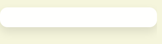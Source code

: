 <!doctype html>
<html lang="pt-br">
<head>
  <meta charset="utf-8" />
  <meta name="viewport" content="width=device-width, initial-scale=1.0" />
  <title>IA para Todos!</title>

  <link rel="stylesheet" href="https://cdnjs.cloudflare.com/ajax/libs/font-awesome/6.5.0/css/all.min.css" />
  <link rel="preconnect" href="https://fonts.googleapis.com" />
  <link rel="preconnect" href="https://fonts.gstatic.com" crossorigin />
  <link href="https://fonts.googleapis.com/css2?family=poppins:wght@400;600;700&display=swap" rel="stylesheet" />
  <script src="https://cdn.tailwindcss.com"></script>

  <style>
    /* Estilos CSS (sem alterações) */
    html, body {
      min-height: 100vh; margin: 0; padding: 0;
      background-color: #f5f5dc; font-family: 'poppins', sans-serif; overflow-x: hidden;
    }
    .background-svg {
      position: fixed; top: 0; left: 0; width: 100%; height: 100%; z-index: 0;
    }
    .background-svg circle {
      cursor: pointer; transition: fill 0.5s ease;
    }
    .container {
      position: relative; z-index: 10; max-width: 600px; margin: 4rem auto 2rem;
      padding: 2rem 1.5rem; background: rgba(255,255,255,0.95); border-radius: 1.5rem;
      box-shadow: 0 15px 30px rgba(0,0,0,0.1); text-align: center; transition: .3s ease;
    }
    .container:hover {
      transform: translatey(-3px) scale(1.01); box-shadow: 0 20px 40px rgba(0,0,0,0.2);
    }
    h1 {
      color: #1e3a8a; font-size: 2.2rem; font-weight: 700; margin-bottom: .5rem;
    }
    p { color: #555; font-size: 1rem; margin-bottom: .5rem; }
    .footer { color: #777; font-size: .875rem; }
    .cta-button {
      display: inline-block; background-image: linear-gradient(45deg,#1e3a8a,#15803d);
      color: #fff; text-decoration: none; border-radius: 9999px; font-weight: 700;
      font-size: 1.2rem; box-shadow: 0 5px 15px rgba(0,0,0,0.15); transition: .3s ease;
    }
    .cta-button:hover {
      background-image: linear-gradient(45deg,#172e71,#116930); box-shadow: 0 8px 20px rgba(0,0,0,0.2);
    }
    .contact-button { transition: all 0.3s ease-in-out; }
    .contact-button:hover { transform: translatey(-2px); box-shadow: 0 10px 20px rgba(0, 0, 0, 0.2); }
    .logo-container {
      display: flex; align-items: center; justify-content: center; gap: 1rem; margin-bottom: 1.5rem;
    }
    .logo { max-width: 150px; height: auto; }
    .gradient-title {
      font-size: 1.5rem; font-weight: 700; background: linear-gradient(90deg,#1e3a8a,#15803d,#facc15,#ef4444);
      -webkit-background-clip: text; -webkit-text-fill-color: transparent;
      text-shadow: 0 0 4px rgba(255,255,255,0.8); white-space: nowrap;
    }
    .pulse-icon { animation: pulsemove 3s ease-in-out infinite; }
    @keyframes pulsemove {
      0%   { transform: scale(1);   opacity: .9; }
      50%  { transform: scale(1.1); opacity: 1;  }
      100% { transform: scale(1);   opacity: .9; }
    }
    @media (min-width: 640px) { h1 { font-size: 3rem; } p  { font-size: 1.125rem; } }
    @media (max-width: 640px) { .gradient-title { font-size: 1rem; } .logo { max-width: 120px; } }
  </style>
</head>

<body>
  <svg class="background-svg" viewbox="0 0 1440 800" preserveAspectRatio="xMidYMid slice" xmlns="http://www.w3.org/2000/svg">
    <circle cx="280" cy="280" r="280" fill="#1e3a8a" />
    <circle cx="1160" cy="280" r="280" fill="#ef4444" />
    <circle cx="280" cy="520" r="280" fill="#facc15" />
    <circle cx="1160" cy="520" r="280" fill="#15803d" />
  </svg>
  
  <div class="container">
     </div>

 <script>
  document.addEventListener('DOMContentLoaded', () => {
    const svg = document.querySelector('svg.background-svg');
    const circles = Array.from(svg.querySelectorAll('circle'));

    const colorAndSoundData = [
      { color: '#1e3a8a', sound: new Audio('sounds/fa-note-sound.mp3') },
      { color: '#ef4444', sound: new Audio('sounds/note-c-is-stretched.mp3') },
      { color: '#facc15', sound: new Audio('sounds/note-d-is-stretched.mp3') },
      { color: '#15803d', sound: new Audio('sounds/sol-extended.mp3') }
    ];

    function shuffle(array) {
      const shuffledArray = [...array];
      for (let i = shuffledArray.length - 1; i > 0; i--) {
        const j = Math.floor(Math.random() * (i + 1));
        [shuffledArray[i], shuffledArray[j]] = [shuffledArray[j], shuffledArray[i]];
      }
      return shuffledArray;
    }

    function handleInteraction(event) {
      const clickedCircleElement = event.target;

      const currentColor = clickedCircleElement.getAttribute('fill');
      const currentSoundData = colorAndSoundData.find(data => data.color === currentColor);
      if (currentSoundData) {
        currentSoundData.sound.currentTime = 0;
        currentSoundData.sound.play().catch(e => console.error("Erro ao tocar áudio:", e));
      }

      const newColorOrder = shuffle(colorAndSoundData);
      circles.forEach((circle, index) => {
        circle.setAttribute('fill', newColorOrder[index].color);
      });
    }

    const viewbox = svg.viewBox.baseVal;
    const initialRadii = [280, 280, 280, 280];
    let data = [];

    // Lógica para calcular a área visível do SVG
    let visibleBounds;
    const point = svg.createSVGPoint();

    function updateVisibleBounds() {
      const ctm = svg.getScreenCTM().inverse();

      point.x = 0;
      point.y = 0;
      const topLeft = point.matrixTransform(ctm);

      point.x = window.innerWidth;
      point.y = window.innerHeight;
      const bottomRight = point.matrixTransform(ctm);

      visibleBounds = {
        x: topLeft.x,
        y: topLeft.y,
        width: bottomRight.x - topLeft.x,
        height: bottomRight.y - topLeft.y
      };
    }

    updateVisibleBounds();
    window.addEventListener('resize', updateVisibleBounds);

    function setupAnimation() {
      data = circles.map((c, i) => {
        c.addEventListener('click', handleInteraction);

        const initR = initialRadii[i] * 0.3;

        return {
          el: c,
          x: viewbox.width / 2,
          y: viewbox.height / 2,
          r: initR,
          vx: (Math.random() * 0.5 + 0.2) * (Math.random() < 0.5 ? -1 : 1),
          vy: (Math.random() * 0.5 + 0.2) * (Math.random() < 0.5 ? -1 : 1),
          vr: (Math.random() * 0.03 + 0.015) * (Math.random() < 0.5 ? -1 : 1),
          rmin: initR * 0.40, rmax: initR * 1.30
        };
      });
    }

    setupAnimation();

    function animate() {
      // Garante que visibleBounds não seja nulo no primeiro frame
      if (!visibleBounds) {
        requestAnimationFrame(animate);
        return;
      }

      data.forEach((d) => {
        d.x += d.vx;
        d.y += d.vy;
        d.r += d.vr;

        // **AQUI ESTÁ A ALTERAÇÃO PRINCIPAL**
        // A detecção de colisão agora usa os limites visíveis (visibleBounds)
        // em vez das dimensões fixas do viewBox.

        // Colisão com a borda direita da janela
        if (d.x + d.r > visibleBounds.x + visibleBounds.width) {
          d.vx *= -1;
          d.x = visibleBounds.x + visibleBounds.width - d.r; // Corrige a posição
        } 
        // Colisão com a borda esquerda da janela
        else if (d.x - d.r < visibleBounds.x) {
          d.vx *= -1;
          d.x = visibleBounds.x + d.r; // Corrige a posição
        }

        // Colisão com a borda inferior da janela
        if (d.y + d.r > visibleBounds.y + visibleBounds.height) {
          d.vy *= -1;
          d.y = visibleBounds.y + visibleBounds.height - d.r; // Corrige a posição
        } 
        // Colisão com a borda superior da janela
        else if (d.y - d.r < visibleBounds.y) {
          d.vy *= -1;
          d.y = visibleBounds.y + d.r; // Corrige a posição
        }

        // Inverte a animação do raio se atingir o mínimo ou máximo
        if (d.r < d.rmin || d.r > d.rmax) {
          d.vr *= -1;
        }

        d.el.setAttribute('cx', d.x);
        d.el.setAttribute('cy', d.y);
        d.el.setAttribute('r', d.r);
      });
      requestAnimationFrame(animate);
    }

    animate();
  });
</script>
</body>
</html>
